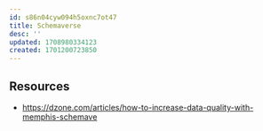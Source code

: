 ```yaml
---
id: s86n04cyw094h5oxnc7ot47
title: Schemaverse
desc: ''
updated: 1708980334123
created: 1701200723850
---
```



## Resources

- https://dzone.com/articles/how-to-increase-data-quality-with-memphis-schemave